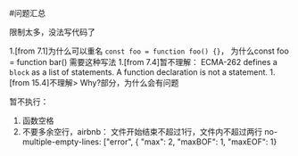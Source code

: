 #问题汇总

限制太多，没法写代码了

1.[from 7.1]为什么可以重名 `const foo = function foo() {}`， 为什么const foo = function bar() 需要这种写法
1.[from 7.4]暂不理解： ECMA-262 defines a `block` as a list of statements. A function declaration is not a statement.
1.[from 15.4]不理解> Why?部分，为什么会有问题



暂不执行：
1. 函数空格
1. 不要多余空行，airbnb： 文件开始结束不超过1行，文件内不超过两行 no-multiple-empty-lines: ["error", { "max": 2, "maxBOF": 1, "maxEOF": 1}
